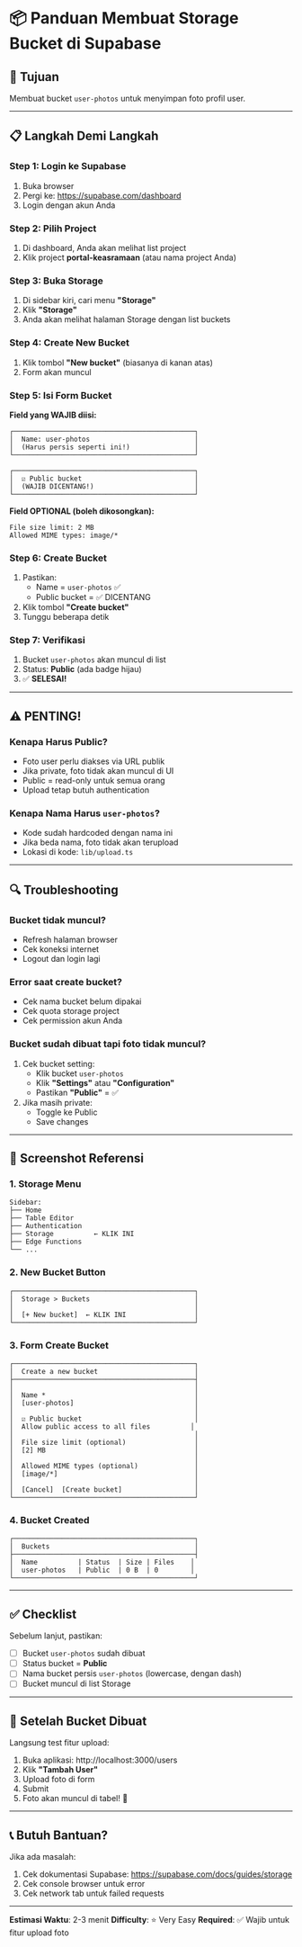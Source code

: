 # 📦 Panduan Membuat Storage Bucket di Supabase

## 🎯 Tujuan
Membuat bucket `user-photos` untuk menyimpan foto profil user.

---

## 📋 Langkah Demi Langkah

### **Step 1: Login ke Supabase**
1. Buka browser
2. Pergi ke: https://supabase.com/dashboard
3. Login dengan akun Anda

### **Step 2: Pilih Project**
1. Di dashboard, Anda akan melihat list project
2. Klik project **portal-keasramaan** (atau nama project Anda)

### **Step 3: Buka Storage**
1. Di sidebar kiri, cari menu **"Storage"**
2. Klik **"Storage"**
3. Anda akan melihat halaman Storage dengan list buckets

### **Step 4: Create New Bucket**
1. Klik tombol **"New bucket"** (biasanya di kanan atas)
2. Form akan muncul

### **Step 5: Isi Form Bucket**

**Field yang WAJIB diisi:**

```
┌─────────────────────────────────────────────┐
│  Name: user-photos                          │
│  (Harus persis seperti ini!)                │
└─────────────────────────────────────────────┘

┌─────────────────────────────────────────────┐
│  ☑️ Public bucket                            │
│  (WAJIB DICENTANG!)                         │
└─────────────────────────────────────────────┘
```

**Field OPTIONAL (boleh dikosongkan):**

```
File size limit: 2 MB
Allowed MIME types: image/*
```

### **Step 6: Create Bucket**
1. Pastikan:
   - Name = `user-photos` ✅
   - Public bucket = ✅ DICENTANG
2. Klik tombol **"Create bucket"**
3. Tunggu beberapa detik

### **Step 7: Verifikasi**
1. Bucket `user-photos` akan muncul di list
2. Status: **Public** (ada badge hijau)
3. ✅ **SELESAI!**

---

## ⚠️ PENTING!

### **Kenapa Harus Public?**
- Foto user perlu diakses via URL publik
- Jika private, foto tidak akan muncul di UI
- Public = read-only untuk semua orang
- Upload tetap butuh authentication

### **Kenapa Nama Harus `user-photos`?**
- Kode sudah hardcoded dengan nama ini
- Jika beda nama, foto tidak akan terupload
- Lokasi di kode: `lib/upload.ts`

---

## 🔍 Troubleshooting

### **Bucket tidak muncul?**
- Refresh halaman browser
- Cek koneksi internet
- Logout dan login lagi

### **Error saat create bucket?**
- Cek nama bucket belum dipakai
- Cek quota storage project
- Cek permission akun Anda

### **Bucket sudah dibuat tapi foto tidak muncul?**
1. Cek bucket setting:
   - Klik bucket `user-photos`
   - Klik **"Settings"** atau **"Configuration"**
   - Pastikan **"Public"** = ✅
2. Jika masih private:
   - Toggle ke Public
   - Save changes

---

## 📸 Screenshot Referensi

### **1. Storage Menu**
```
Sidebar:
├── Home
├── Table Editor
├── Authentication
├── Storage          ← KLIK INI
├── Edge Functions
└── ...
```

### **2. New Bucket Button**
```
┌─────────────────────────────────────────────┐
│  Storage > Buckets                          │
│                                             │
│  [+ New bucket]  ← KLIK INI                 │
└─────────────────────────────────────────────┘
```

### **3. Form Create Bucket**
```
┌─────────────────────────────────────────────┐
│  Create a new bucket                        │
├─────────────────────────────────────────────┤
│                                             │
│  Name *                                     │
│  [user-photos]                              │
│                                             │
│  ☑️ Public bucket                            │
│  Allow public access to all files          │
│                                             │
│  File size limit (optional)                 │
│  [2] MB                                     │
│                                             │
│  Allowed MIME types (optional)              │
│  [image/*]                                  │
│                                             │
│  [Cancel]  [Create bucket]                  │
└─────────────────────────────────────────────┘
```

### **4. Bucket Created**
```
┌─────────────────────────────────────────────┐
│  Buckets                                    │
├─────────────────────────────────────────────┤
│  Name          | Status  | Size | Files    │
│  user-photos   | Public  | 0 B  | 0        │
└─────────────────────────────────────────────┘
```

---

## ✅ Checklist

Sebelum lanjut, pastikan:

- [ ] Bucket `user-photos` sudah dibuat
- [ ] Status bucket = **Public**
- [ ] Nama bucket persis `user-photos` (lowercase, dengan dash)
- [ ] Bucket muncul di list Storage

---

## 🚀 Setelah Bucket Dibuat

Langsung test fitur upload:

1. Buka aplikasi: http://localhost:3000/users
2. Klik **"Tambah User"**
3. Upload foto di form
4. Submit
5. Foto akan muncul di tabel! 🎉

---

## 📞 Butuh Bantuan?

Jika ada masalah:
1. Cek dokumentasi Supabase: https://supabase.com/docs/guides/storage
2. Cek console browser untuk error
3. Cek network tab untuk failed requests

---

**Estimasi Waktu**: 2-3 menit
**Difficulty**: ⭐ Very Easy
**Required**: ✅ Wajib untuk fitur upload foto
